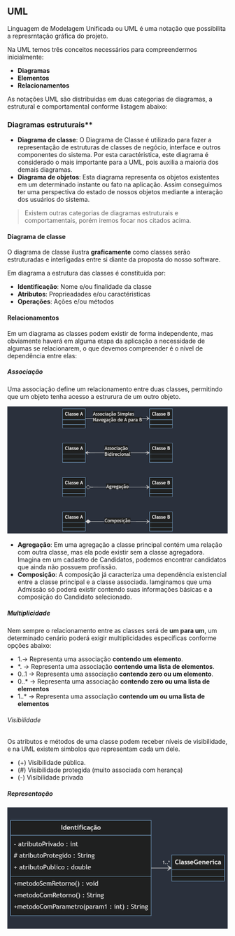 ## UML
Linguagem de Modelagem Unificada ou UML é uma notação que possibilita a represrntação gráfica do projeto.

Na UML temos três conceitos necessários para compreendermos inicialmente:
* **Diagramas**
* **Elementos**
* **Relacionamentos**

As notações UML são distribuidas em duas categorias de diagramas, a estrutural e comportamental conforme listagem abaixo:

### Diagramas estruturais**
* **Diagrama de classe**: O Diagrama de Classe é utilizado para fazer a representação de estruturas de classes de negócio, interface e outros componentes do sistema. Por esta caractéristica, este diagrama é considerado o mais importante para a UML, pois auxilia a maioria dos demais diagramas.
* **Diagrama de objetos**: Esta diagrama representa os objetos existentes em um determinado instante ou fato na aplicação. Assim conseguimos ter uma perspectiva do estado de nossos objetos mediante a interação dos usuários do sistema.

> Existem outras categorias de diagramas estruturais e comportamentais, porém iremos focar nos citados acima.

#### Diagrama de classe
O diagrama de classe ilustra **graficamente** como classes serão estruturadas e interligadas entre si diante da proposta do nosso software.

Em diagrama a estrutura das classes é constituída por:
* **Identificação**: Nome e/ou finalidade da classe
* **Atributos**: Proprieadades e/ou caractéristicas
* **Operações**: Ações e/ou métodos

#### Relacionamentos
Em um diagrama as classes podem existir de forma independente, mas obviamente haverá em alguma etapa da aplicação a necessidade de algumas se relacionarem, o que devemos compreender é o nível de dependência entre elas:

##### Associação

Uma associação define um relacionamento entre duas classes, permitindo que um objeto tenha acesso a estrurura de um outro objeto.

![Associações](image.png)

* **Agregação**: Em uma agregação a classe principal contém uma relação com outra classe, mas ela pode existir sem a classe agregadora. Imagina em um cadastro de Candidatos, podemos encontrar candidatos que ainda não possuem profissão.
* **Composição**: A composição já caracteriza uma dependência existencial entre a classe principal e a classe associada. Iamginamos que uma Admissão só poderá existir contendo suas informações básicas e a composição do Candidato selecionado.

##### Multiplicidade
Nem sempre o relacionamento entre as classes será de **um para um**, um determinado cenário poderá exigir multiplicidades específicas conforme opções abaixo:
* 1.-> Representa uma associação **contendo um elemento**.
* *. -> Representa uma associação **contendo uma lista de elementos**.
* 0..1 -> Representa uma associação **contendo zero ou um elemento**.
* 0..* -> Representa uma associação **contendo zero ou uma lista de elementos**
* 1..* -> Representa uma associação **contendo um ou uma lista de elementos**

###### Visibilidade
Os atributos e métodos de uma classe podem receber níveis de visibilidade, e na UML existem simbolos que representam cada um dele.
* (+) Visibilidade pública.
* (#) Visibilidade protegida (muito associada com herança)
* (-) Visibilidade privada

##### Representação
![alt text](image-1.png)